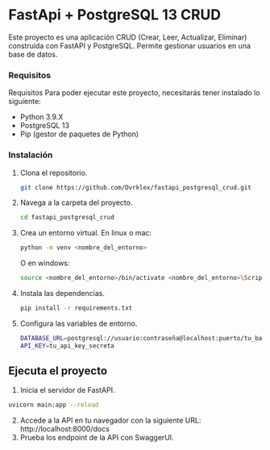 # FastApi + PostgreSQL 13 CRUD

Este proyecto es una aplicación CRUD (Crear, Leer, Actualizar, Eliminar) construida con FastAPI y PostgreSQL. Permite gestionar usuarios en una base de datos.

### Requisitos
Requisitos
Para poder ejecutar este proyecto, necesitarás tener instalado lo siguiente:

 - Python 3.9.X
 - PostgreSQL 13
 - Pip (gestor de paquetes de Python)

### Instalación
1. Clona el repositorio.
    ```bash
    git clone https://github.com/Dvrklex/fastapi_postgresql_crud.git
    ```
2. Navega a la carpeta del proyecto.
    ```bash
    cd fastapi_postgresql_crud
    ```
3. Crea un entorno virtual.
    En linux o mac:
    ```bash
    python -m venv <nombre_del_entorno>
    ```
    O en windows:
    ```bash
    source <nombre_del_entorno>/bin/activate <nombre_del_entorno>\Scripts\activate
    ```
4. Instala las dependencias.
    ```bash
    pip install -r requirements.txt
    ```
5. Configura las variables de entorno.
    ```bash
    DATABASE_URL=postgresql://usuario:contraseña@localhost:puerto/tu_base_de_datos
    API_KEY=tu_api_key_secreta
    ```
## Ejecuta el proyecto
1. Inicia el servidor de FastAPI.
```bash
uvicorn main:app --reload
```
2. Accede a la API en tu navegador con la siguiente URL: http://localhost:8000/docs
3. Prueba los endpoint de la API con SwaggerUI.
